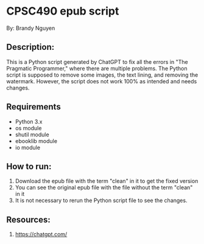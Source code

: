 # CPSC490 epub script
By: Brandy Nguyen

## Description:
This is a Python script generated by ChatGPT to fix all the errors in "The Pragmatic Programmer," where there are multiple problems. The Python script is supposed to remove some images, the text lining, and removing the watermark. However, the script does not work 100% as intended and needs changes.

## Requirements
- Python 3.x
- os module
- shutil module
- ebooklib module
- io module

## How to run:
1. Download the epub file with the term "clean" in it to get the fixed version
2. You can see the original epub file with the file without the term "clean" in it
3. It is not necessary to rerun the Python script file to see the changes.

## Resources:
1. https://chatgpt.com/
